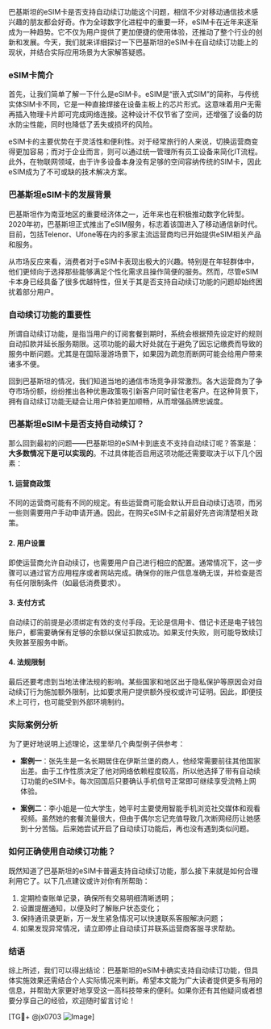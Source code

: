 巴基斯坦的eSIM卡是否支持自动续订功能这个问题，相信不少对移动通信技术感兴趣的朋友都会好奇。作为全球数字化进程中的重要一环，eSIM卡在近年来逐渐成为一种趋势。它不仅为用户提供了更加便捷的使用体验，还推动了整个行业的创新和发展。今天，我们就来详细探讨一下巴基斯坦的eSIM卡在自动续订功能上的现状，并结合实际应用场景为大家解答疑惑。

### eSIM卡简介

首先，让我们简单了解一下什么是eSIM卡。eSIM是“嵌入式SIM”的简称，与传统实体SIM卡不同，它是一种直接焊接在设备主板上的芯片形式。这意味着用户无需再插入物理卡片即可完成网络连接。这种设计不仅节省了空间，还增强了设备的防水防尘性能，同时也降低了丢失或损坏的风险。

eSIM卡的主要优势在于灵活性和便利性。对于经常旅行的人来说，切换运营商变得更加容易；而对于企业而言，则可以通过统一管理所有员工设备来简化IT流程。此外，在物联网领域，由于许多设备本身没有足够的空间容纳传统的SIM卡，因此eSIM成为了不可或缺的技术解决方案。

### 巴基斯坦eSIM卡的发展背景

巴基斯坦作为南亚地区的重要经济体之一，近年来也在积极推动数字化转型。2020年初，巴基斯坦正式推出了eSIM服务，标志着该国进入了移动通信新时代。目前，包括Telenor、Ufone等在内的多家主流运营商均已开始提供eSIM相关产品和服务。

从市场反应来看，消费者对于eSIM卡表现出极大的兴趣。特别是在年轻群体中，他们更倾向于选择那些能够满足个性化需求且操作简便的服务。然而，尽管eSIM卡本身已经具备了很多优越特性，但关于其是否支持自动续订功能的问题却始终困扰着部分用户。

### 自动续订功能的重要性

所谓自动续订功能，是指当用户的订阅套餐到期时，系统会根据预先设定好的规则自动扣款并延长服务期限。这项功能的最大好处就在于避免了因忘记缴费而导致的服务中断问题。尤其是在国际漫游场景下，如果因为疏忽而断网可能会给用户带来诸多不便。

回到巴基斯坦的情况，我们知道当地的通信市场竞争非常激烈。各大运营商为了争夺市场份额，纷纷推出各种优惠政策吸引新客户同时留住老客户。在这种背景下，拥有自动续订功能无疑会让用户体验更加顺畅，从而增强品牌忠诚度。

### 巴基斯坦eSIM卡是否支持自动续订？

那么回到最初的问题——巴基斯坦的eSIM卡到底支不支持自动续订呢？答案是：**大多数情况下是可以实现的**。不过具体能否启用这项功能还需要取决于以下几个因素：

#### 1. 运营商政策
不同的运营商可能有不同的规定。有些运营商可能会默认开启自动续订选项，而另一些则需要用户手动申请开通。因此，在购买eSIM卡之前最好先咨询清楚相关政策。

#### 2. 用户设置
即使运营商允许自动续订，也需要用户自己进行相应的配置。通常情况下，这一步骤可以通过官方应用程序或者网站完成。确保你的账户信息准确无误，并检查是否有任何限制条件（如最低消费要求）。

#### 3. 支付方式
自动续订的前提是必须绑定有效的支付手段。无论是信用卡、借记卡还是电子钱包账户，都需要确保有足够的余额以保证扣款成功。如果支付失败，则可能导致续订失败甚至服务中断。

#### 4. 法规限制
最后还要考虑到当地法律法规的影响。某些国家和地区出于隐私保护等原因会对自动续订行为施加额外限制，比如要求用户提供额外授权或许可证明。因此，即便技术上可行，也可能受到外部环境制约。

### 实际案例分析

为了更好地说明上述理论，这里举几个典型例子供参考：

- **案例一**：张先生是一名长期居住在伊斯兰堡的商人，他经常需要前往其他国家出差。由于工作性质决定了他对网络依赖程度较高，所以他选择了带有自动续订功能的eSIM卡。每次回国后只要确认手机信号正常即可继续享受流畅上网体验。
  
- **案例二**：李小姐是一位大学生，她平时主要使用智能手机浏览社交媒体和观看视频。虽然她的套餐流量很大，但由于偶尔忘记充值导致几次断网经历让她感到十分苦恼。后来她尝试开启了自动续订功能后，再也没有遇到类似问题。

### 如何正确使用自动续订功能？

既然知道了巴基斯坦的eSIM卡普遍支持自动续订功能，那么接下来就是如何合理利用它了。以下几点建议或许对你有所帮助：

1. 定期检查账单记录，确保所有交易明细清晰透明；
2. 设置提醒通知，以便及时了解账户状态变化；
3. 保持通讯录更新，万一发生紧急情况可以快速联系客服解决问题；
4. 如果发现异常情况，请立即停止自动续订并联系运营商客服寻求帮助。

### 结语

综上所述，我们可以得出结论：巴基斯坦的eSIM卡确实支持自动续订功能，但具体实施效果还需结合个人实际情况来判断。希望本文能为广大读者提供更多有用的信息，并帮助大家更好地享受这一高科技带来的便利。如果你还有其他疑问或者想要分享自己的经验，欢迎随时留言讨论！

[TG💪+ @jx0703 ![Image](https://github.com/user-attachments/assets/dbca1d08-cadb-493c-b0ec-ad6f7a83f270)]